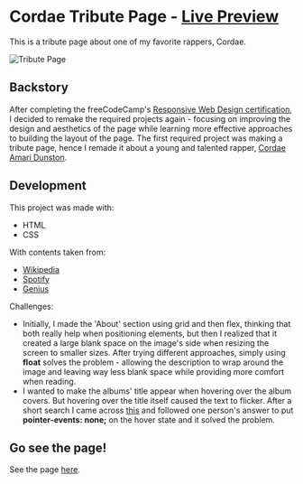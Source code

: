 # Cordae Tribute Page - <span>[Live Preview](https://cordae-tribute-page.vercel.app/)</span>
This is a tribute page about one of my favorite rappers, Cordae.

![Tribute Page](https://user-images.githubusercontent.com/86703782/193222126-957515a0-4374-45be-b7b8-4f2eee50fea9.png)


## Backstory
After completing the freeCodeCamp's [Responsive Web Design certification](https://www.freecodecamp.org/learn/responsive-web-design/), I decided to remake the required projects again - focusing on improving the design and aesthetics of the page while learning more effective approaches to building the layout of the page. The first required project was making a tribute page, hence I remade it about a young and talented rapper, [Cordae Amari Dunston](https://open.spotify.com/artist/0huGjMyP507tBCARyzSkrv).

## Development
This project was made with:
- HTML
- CSS

With contents taken from:
- [Wikipedia](https://en.wikipedia.org/wiki/Cordae)
- [Spotify](https://open.spotify.com/artist/0huGjMyP507tBCARyzSkrv)
- [Genius](https://genius.com/artists/Cordae)

Challenges:
- Initially, I made the 'About' section using grid and then flex, thinking that both really help when positioning elements, but then I realized that it created a large blank space on the image's side when resizing the screen to smaller sizes. After trying different approaches, simply using **float** solves the problem - allowing the description to wrap around the image and leaving way less blank space while providing more comfort when reading.
- I wanted to make the albums' title appear when hovering over the album covers. But hovering over the title itself caused the text to flicker. After a short search I came across [this](https://stackoverflow.com/questions/28840644/text-flickers-on-hover-css) and followed one person's answer to put **pointer-events: none;** on the hover state and it solved the problem.

## Go see the page!
See the page [here](https://cordae-tribute-page.vercel.app/).
